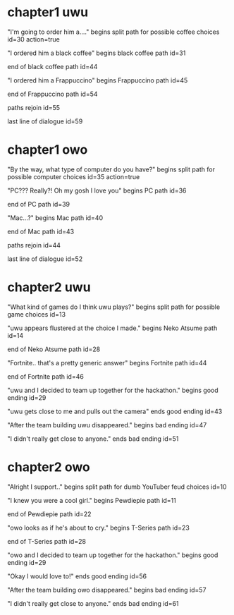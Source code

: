 # chapter1 uwu
"I'm going to order him a...."
begins split path for possible coffee choices
id=30
action=true

"I ordered him a black coffee"
begins black coffee path
id=31

end of black coffee path
id=44

"I ordered him a Frappuccino"
begins Frappuccino path
id=45

end of Frappuccino path
id=54

paths rejoin
id=55

last line of dialogue
id=59

# chapter1 owo
"By the way, what type of computer do you have?"
begins split path for possible computer choices
id=35
action=true

"PC??? Really?! Oh my gosh I love you"
begins PC path
id=36

end of PC path
id=39

"Mac...?"
begins Mac path
id=40

end of Mac path
id=43

paths rejoin
id=44

last line of dialogue
id=52

# chapter2 uwu
"What kind of games do I think uwu plays?"
begins split path for possible game choices
id=13

"uwu appears flustered at the choice I made."
begins Neko Atsume path
id=14

end of Neko Atsume path
id=28

"Fortnite.. that's a pretty generic answer"
begins Fortnite path
id=44

end of Fortnite path
id=46

"uwu and I decided to team up together for the hackathon."
begins good ending
id=29

"uwu gets close to me and pulls out the camera"
ends good ending
id=43

"After the team building uwu disappeared."
begins bad ending
id=47

"I didn't really get close to anyone."
ends bad ending
id=51

# chapter2 owo
"Alright I support.."
begins split path for dumb YouTuber feud choices
id=10

"I knew you were a cool girl."
begins Pewdiepie path
id=11

end of Pewdiepie path
id=22

"owo looks as if he's about to cry."
begins T-Series path
id=23

end of T-Series path
id=28

"owo and I decided to team up together for the hackathon."
begins good ending
id=29

"Okay I would love to!"
ends good ending
id=56

"After the team building owo disappeared."
begins bad ending
id=57

"I didn't really get close to anyone."
ends bad ending
id=61

